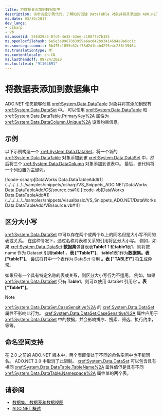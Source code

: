 ```yaml
---
title: 将数据表添加到数据集中
description: 请参阅此示例代码，了解如何创建 DataTable 对象并将其添加到 ADO.NET 中的现有数据集。
ms.date: 03/30/2017
dev_langs:
- csharp
- vb
ms.assetid: 556d29a3-8fc9-4e38-b3ee-c188f7e7b155
ms.openlocfilehash: 6a5e3a89870b3959a6ac042b93414694e8a6cc1c
ms.sourcegitcommit: 5b475c1855b32cf78d2d1bbb4295e4c236f39464
ms.translationtype: MT
ms.contentlocale: zh-CN
ms.lasthandoff: 09/24/2020
ms.locfileid: "91164891"
---
```

# <a name="adding-a-datatable-to-a-dataset"></a>将数据表添加到数据集中

ADO.NET 使您能够创建 <xref:System.Data.DataTable> 对象并将其添加到现有 <xref:System.Data.DataSet> 中。 可以使用 <xref:System.Data.DataTable> 和 <xref:System.Data.DataTable.PrimaryKey%2A> 属性为 <xref:System.Data.DataColumn.Unique%2A> 设置约束信息。  
  
## <a name="example"></a>示例  

 以下示例构造一个 <xref:System.Data.DataSet>，将一个新的 <xref:System.Data.DataTable> 对象添加到该 <xref:System.Data.DataSet> 中，然后将三个 <xref:System.Data.DataColumn> 对象添加到该表中。 最后，该代码将一个列设置为主键列。  
  
 [!code-csharp[DataWorks Data.DataTableAdd#1](../../../../../samples/snippets/csharp/VS_Snippets_ADO.NET/DataWorks Data.DataTableAdd/CS/source.cs#1)]
 [!code-vb[DataWorks Data.DataTableAdd#1](../../../../../samples/snippets/visualbasic/VS_Snippets_ADO.NET/DataWorks Data.DataTableAdd/VB/source.vb#1)]  
  
## <a name="case-sensitivity"></a>区分大小写  

 <xref:System.Data.DataSet> 中可以存在两个或两个以上的同名但是大小写不同的表或关系。 在这种情况下，通过名称对表和关系的引用将区分大小写。 例如，如果 <xref:System.Data.DataSet> **数据集**包含表表**Table1** 1 和**table1**表1，则将按 name 作为 Dataset 引用**table1** 。**表 ["Table1"]**， **table1**表1作为**数据集。表 ["table1"]**。 尝试将其中一个表作为 DataSet 引用 **。表 ["TABLE1"]** 将生成异常。  
  
 如果只有一个具有特定名称的表或关系，则区分大小写行为不适用。 例如，如果 <xref:System.Data.DataSet> 只有 **Table1**，则可以使用 dataSet 引用它 **。表 ["Table1"]**。  
  
> [!NOTE]
> <xref:System.Data.DataSet.CaseSensitive%2A> 的 <xref:System.Data.DataSet> 属性不影响此行为。 <xref:System.Data.DataSet.CaseSensitive%2A> 属性应用于 <xref:System.Data.DataSet> 中的数据，并会影响排序、搜索、筛选、执行约束，等等。  
  
## <a name="namespace-support"></a>命名空间支持  

 在 2.0 之前的 ADO.NET 版本中，两个表即使处于不同的命名空间中也不能同名。 ADO.NET 2.0 中取消了此限制。 <xref:System.Data.DataSet> 可以包含具有相同 <xref:System.Data.DataTable.TableName%2A> 属性值但是具有不同 <xref:System.Data.DataTable.Namespace%2A> 属性值的两个表。  
  
## <a name="see-also"></a>请参阅

- [数据集、数据表和数据视图](index.md)
- [ADO.NET 概述](../ado-net-overview.md)
